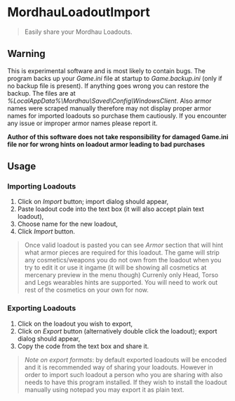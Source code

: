 ﻿# MordhauLoadoutImport
> Easily share your Mordhau Loadouts.

## Warning
This is experimental software and is most likely to contain bugs. The program backs up your _Game.ini_ file at startup to _Game.backup.ini_ (only if no backup file is present). If 
anything goes wrong you can restore the backup. The files are at _%LocalAppData%\Mordhau\Saved\Config\WindowsClient_. Also armor names were scraped manually therefore
may not display proper armor names for imported loadouts so purchase them cautiously. If you encounter any issue or improper armor names please report it.

**Author of this software does not take responsibility for damaged Game.ini file nor for wrong hints on loadout armor leading to bad purchases**

## Usage
### Importing Loadouts

1. Click on _Import_ button; import dialog should appear,
2. Paste loadout code into the text box (it will also accept plain text loadout),
3. Choose name for the new loadout,
4. Click _Import_ button.

> Once valid loadout is pasted you can see *Armor* section that will hint what armor pieces are required for this loadout. The game will strip
any cosmetics/weapons you do not own from the loadout when you try to edit it or use it ingame (it will be showing all cosmetics at mercenary preview in the menu though)
Currenly only Head, Torso and Legs wearables hints are supported.
You will need to work out rest of the cosmetics on your own for now.

### Exporting Loadouts

1. Click on the loadout you wish to export,
2. Click on _Export_ button (alternatively double click the loadout); export dialog should appear,
3. Copy the code from the text box and share it.

> *Note on export formats*: by default exported loadouts will be encoded and it is recommended way of sharing your loadouts. However in order to import such loadout a person who
you are sharing with also needs to have this program installed. If they wish to install the loadout manually using notepad you may export it as plain text.
